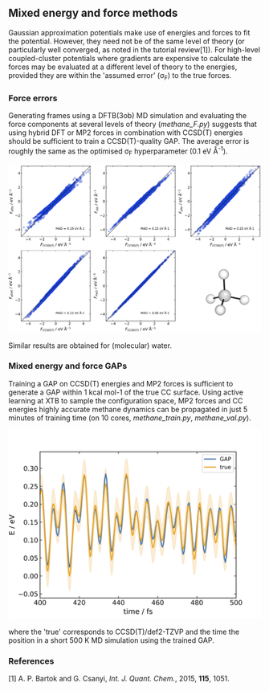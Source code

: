 ## Mixed energy and force methods
Gaussian approximation potentials make use of energies and forces to fit the potential. 
However, they need not be of the same level of theory (or particularly well converged,
as noted in the tutorial review[1]). For high-level coupled-cluster potentials where 
gradients are expensive to calculate the forces may be evaluated at a different level
of theory to the energies, provided they are within the 'assumed error' (σ<sub>F</sub>)
to the true forces.

### Force errors
Generating frames using a DFTB(3ob) MD simulation and evaluating the force components at 
several levels of theory (*methane_F.py*) suggests that using hybrid DFT or MP2 forces in
combination with CCSD(T) energies should be sufficient to train a CCSD(T)-quality GAP. The
average error is roughly the same as the optimised σ<sub>F</sub> hyperparameter (0.1 eV Å<sup>-1</sup>).

<img src="methane_force_comparison_vs_ccsdt.png" width="840">

Similar results are obtained for (molecular) water.

### Mixed energy and force GAPs

Training a GAP on CCSD(T) energies and MP2 forces is sufficient to generate a GAP within
1 kcal mol-1 of the true CC surface. Using active learning at XTB to sample the configuration 
space, MP2 forces and CC energies highly accurate methane dynamics can be propagated in just
5 minutes of training time (on 10 cores, *methane_train.py*, *methane_val.py*).

<img src="methane_energies_vs_time.png" width="640">

where the 'true' corresponds to CCSD(T)/def2-TZVP and the time the position in a short 500 K
MD simulation using the trained GAP.

### References

[1] A. P. Bartok and G. Csanyi, *Int. J. Quant. Chem.*, 2015, **115**, 1051.

